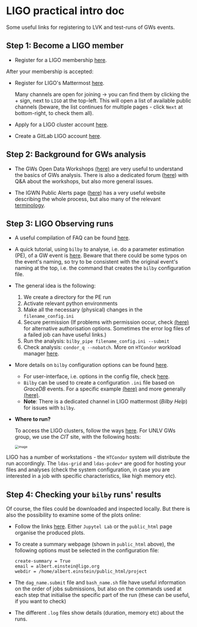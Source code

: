 # LIGO practical intro doc

Some useful links for registering to LVK and test-runs of GWs events.



## Step 1: Become a LIGO member

- Register for a LIGO membership [here](https://my.ligo.org/).

After your membership is accepted:

- Register for LIGO's Mattermost [here](https://chat.ligo.org/). 

  Many channels are open for joining $\rightarrow$ you can find them by clicking the $+$ sign, next to `LIGO` at the top-left. This will open a list of available public channels (beware, the list continues for multiple pages - click `Next` at bottom-right, to check them all).
  

- Apply for a LIGO cluster account [here](https://ldg.ligo.org/ldg/manage/).
  

- Create a GitLab LIGO account [here](https://git.ligo.org/).



## Step 2: Background for GWs analysis

- The GWs Open Data Workshops [(here)](https://gwosc.org/workshops/) are very useful to understand the basics of GWs analysis. There is also a dedicated forum ([here](https://ask.igwn.org/)) with Q&A about the workshops, but also more general issues.

- The IGWN Public Alerts page ([here](https://emfollow.docs.ligo.org/userguide/)) has a very useful website describing the whole process, but also many of the relevant [terminology](https://emfollow.docs.ligo.org/userguide/glossary.html).

  

## Step 3: LIGO Observing runs

- A useful compilation of FAQ can be found [here](https://git.ligo.org/pe/O4/o4a-rota/-/wikis/FAQs).

- A quick tutorial, using `bilby` to analyse, i.e. do a parameter estimation (PE), of a GW event is [here](https://git.ligo.org/pe/O4/o4a-rota/-/wikis/quick-bilby-tutorials). Beware that there could be some typos on the event's naming, so try to be consistent with the original event's naming at the top, i.e. the command that creates the `bilby` configuration file.

  

- The general idea is the following: 

  	1. We create a directory for the PE run
  	1. Activate relevant python environments
  	1. Make all the necessary (physical) changes in the `filename_config.ini`
  	1. Secure permission (If problems with permission occur, check [(here)](https://computing.docs.ligo.org/guide/auth/kerberos/) for alternative authorisation options. Sometimes the error log files of a failed job can have useful links.)
  	1. Run the analysis: `bilby_pipe filename_config.ini --submit`
   	6. Check analysis: `condor_q --nobatch`. More on `HTCondor` workload manager [here](https://computing.docs.ligo.org/guide/htcondor/).
       

- More details on `bilby` configuration options can be found [here](https://lscsoft.docs.ligo.org/bilby_pipe/1.0.1/index.html). 
  - For user-interface, i.e. options in the config file, check [here](https://lscsoft.docs.ligo.org/bilby_pipe/1.0.1/user-interface.html).
  - `Bilby` can be used to create a configuration `.ini` file based on _GraceDB_ events. For a specific example [(here)](https://git.ligo.org/pe/O4/o4a-rota/-/issues/66#note_821020) and more generally [(here)](https://lscsoft.docs.ligo.org/bilby_pipe/1.0.1/examples.html#running-on-gracedb-events).
  - __Note__: There is a dedicated channel in LIGO mattermost (_Bilby Help_) for issues with `bilby`.



- __Where to run?__

  

  To access the LIGO clusters, follow the ways [here](https://computing.docs.ligo.org/guide/computing-centres/ldg/#access-ldg). For UNLV GWs group, we use the _CIT_ site, with the following hosts:

  

  <img src="C:\Users\klera\Documents\GitHub\LIGO_intro\LIGO_system.png" alt="image" style="zoom:60%;" />

LIGO has a number of workstations - the `HTCondor` system will distribute the run accordingly. The `ldas-grid` and `ldas-pcdev*` are good for hosting your files and analyses (check the system configuration, in case you are interested in a job with specific characteristics, like high memory etc).



## Step 4: Checking your `bilby` runs' results

Of course, the files could be downloaded and inspected locally. But there is also the possibility to examine some of the plots online:

- Follow the links [here](https://computing.docs.ligo.org/guide/computing-centres/cit/#additional-services). Either `Jupytel Lab` or the `public_html` page organise the produced plots.

- To create a summary webpage (shown in `public_html` above), the following options must be selected in the configuration file:

  ```
  create-summary = True
  email = albert.einstein@ligo.org
  webdir = /home/albert.einstein/public_html/project
  ```

- The `dag_name.submit` file and `bash_name.sh` file have useful information on the order of jobs submissions, but also on the commands used at each step that initialise the specific part of the run (these can be useful, if you want to check)

- The different `.log` files show details (duration, memory etc) about the runs.

